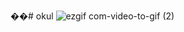 ��#   o k u l 
![ezgif com-video-to-gif (2)](https://github.com/mrtkul/okul/assets/115629914/210de6a2-f520-4d18-998f-c71d10d8c1a4)
 
